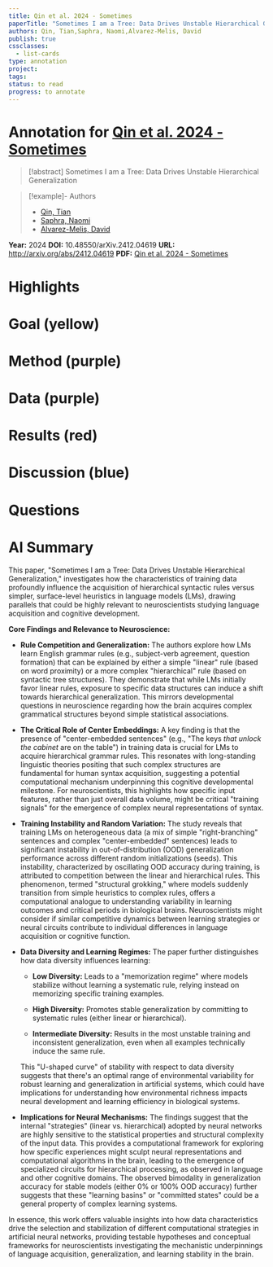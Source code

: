 ```yaml
---
title: Qin et al. 2024 - Sometimes
paperTitle: "Sometimes I am a Tree: Data Drives Unstable Hierarchical Generalization"
authors: Qin, Tian,Saphra, Naomi,Alvarez-Melis, David
publish: true
cssclasses:
  - list-cards
type: annotation
project:
tags:
status: to read
progress: to annotate
---
```

# Annotation for [Qin et al. 2024 - Sometimes](Papers/References/Qin%20et%20al.%202024%20-%20Sometimes)

> [!abstract] Sometimes I am a Tree: Data Drives Unstable Hierarchical Generalization

> [!example]- Authors
> - [Qin, Tian](Qin%2C%20Tian)
> - [Saphra, Naomi](Saphra%2C%20Naomi)
> - [Alvarez-Melis, David](Alvarez-Melis%2C%20David)

**Year:** 2024
**DOI:** 10.48550/arXiv.2412.04619
**URL:** http://arxiv.org/abs/2412.04619
**PDF:** [Qin et al. 2024 - Sometimes](Papers/PDFs/Qin%20et%20al.%202024%20-%20Sometimes%20I%20am%20a%20Tree%20Data%20Drives%20Unstable%20Hierarchical%20Generalization.pdf)

# Highlights


# Goal (yellow)


# Method (purple)


# Data (purple)


# Results (red)


# Discussion (blue)


# Questions


# AI Summary
This paper, "Sometimes I am a Tree: Data Drives Unstable Hierarchical Generalization," investigates how the characteristics of training data profoundly influence the acquisition of hierarchical syntactic rules versus simpler, surface-level heuristics in language models (LMs), drawing parallels that could be highly relevant to neuroscientists studying language acquisition and cognitive development.

**Core Findings and Relevance to Neuroscience:**

- **Rule Competition and Generalization:** The authors explore how LMs learn English grammar rules (e.g., subject-verb agreement, question formation) that can be explained by either a simple "linear" rule (based on word proximity) or a more complex "hierarchical" rule (based on syntactic tree structures). They demonstrate that while LMs initially favor linear rules, exposure to specific data structures can induce a shift towards hierarchical generalization. This mirrors developmental questions in neuroscience regarding how the brain acquires complex grammatical structures beyond simple statistical associations.
    
- **The Critical Role of Center Embeddings:** A key finding is that the presence of "center-embedded sentences" (e.g., "The keys _that unlock the cabinet_ are on the table") in training data is crucial for LMs to acquire hierarchical grammar rules. This resonates with long-standing linguistic theories positing that such complex structures are fundamental for human syntax acquisition, suggesting a potential computational mechanism underpinning this cognitive developmental milestone. For neuroscientists, this highlights how specific input features, rather than just overall data volume, might be critical "training signals" for the emergence of complex neural representations of syntax.
    
- **Training Instability and Random Variation:** The study reveals that training LMs on heterogeneous data (a mix of simple "right-branching" sentences and complex "center-embedded" sentences) leads to significant instability in out-of-distribution (OOD) generalization performance across different random initializations (seeds). This instability, characterized by oscillating OOD accuracy during training, is attributed to competition between the linear and hierarchical rules. This phenomenon, termed "structural grokking," where models suddenly transition from simple heuristics to complex rules, offers a computational analogue to understanding variability in learning outcomes and critical periods in biological brains. Neuroscientists might consider if similar competitive dynamics between learning strategies or neural circuits contribute to individual differences in language acquisition or cognitive function.
    
- **Data Diversity and Learning Regimes:** The paper further distinguishes how data diversity influences learning:
    
    - **Low Diversity:** Leads to a "memorization regime" where models stabilize without learning a systematic rule, relying instead on memorizing specific training examples.
        
    - **High Diversity:** Promotes stable generalization by committing to systematic rules (either linear or hierarchical).
        
    - **Intermediate Diversity:** Results in the most unstable training and inconsistent generalization, even when all examples technically induce the same rule.
        
    
    This "U-shaped curve" of stability with respect to data diversity suggests that there's an optimal range of environmental variability for robust learning and generalization in artificial systems, which could have implications for understanding how environmental richness impacts neural development and learning efficiency in biological systems.
    
- **Implications for Neural Mechanisms:** The findings suggest that the internal "strategies" (linear vs. hierarchical) adopted by neural networks are highly sensitive to the statistical properties and structural complexity of the input data. This provides a computational framework for exploring how specific experiences might sculpt neural representations and computational algorithms in the brain, leading to the emergence of specialized circuits for hierarchical processing, as observed in language and other cognitive domains. The observed bimodality in generalization accuracy for stable models (either 0% or 100% OOD accuracy) further suggests that these "learning basins" or "committed states" could be a general property of complex learning systems.
    

In essence, this work offers valuable insights into how data characteristics drive the selection and stabilization of different computational strategies in artificial neural networks, providing testable hypotheses and conceptual frameworks for neuroscientists investigating the mechanistic underpinnings of language acquisition, generalization, and learning stability in the brain.